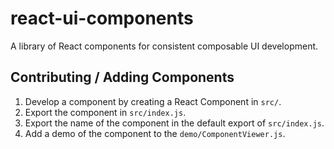 # react-ui-components

A library of React components for consistent composable UI development.

## Contributing / Adding Components

1. Develop a component by creating a React Component in `src/`.
2. Export the component in `src/index.js`.
3. Export the name of the component in the default export of `src/index.js`.
4. Add a demo of the component to the `demo/ComponentViewer.js`.